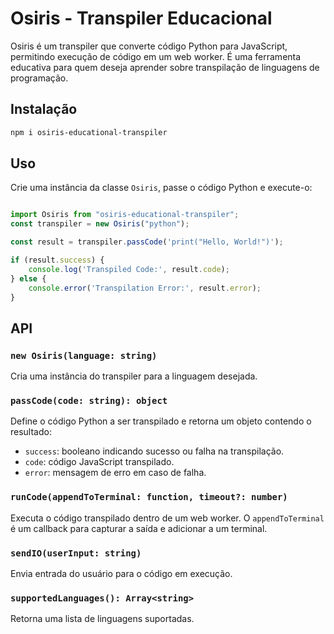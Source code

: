 # Osiris - Transpiler Educacional

Osiris é um transpiler que converte código Python para JavaScript, permitindo execução de código em um web worker. É uma ferramenta educativa para quem deseja aprender sobre transpilação de linguagens de programação.

## Instalação


```sh
npm i osiris-educational-transpiler
```

## Uso

Crie uma instância da classe `Osiris`, passe o código Python e execute-o:

```js

import Osiris from "osiris-educational-transpiler";
const transpiler = new Osiris("python");

const result = transpiler.passCode('print("Hello, World!")');

if (result.success) {
    console.log('Transpiled Code:', result.code);
} else {
    console.error('Transpilation Error:', result.error);
}
```

## API

### `new Osiris(language: string)`
Cria uma instância do transpiler para a linguagem desejada.

### `passCode(code: string): object`
Define o código Python a ser transpilado e retorna um objeto contendo o resultado:
- `success`: booleano indicando sucesso ou falha na transpilação.
- `code`: código JavaScript transpilado.
- `error`: mensagem de erro em caso de falha.

### `runCode(appendToTerminal: function, timeout?: number)`
Executa o código transpilado dentro de um web worker. O `appendToTerminal` é um callback para capturar a saída e adicionar a um terminal.

### `sendIO(userInput: string)`
Envia entrada do usuário para o código em execução.

### `supportedLanguages(): Array<string>`
Retorna uma lista de linguagens suportadas.
